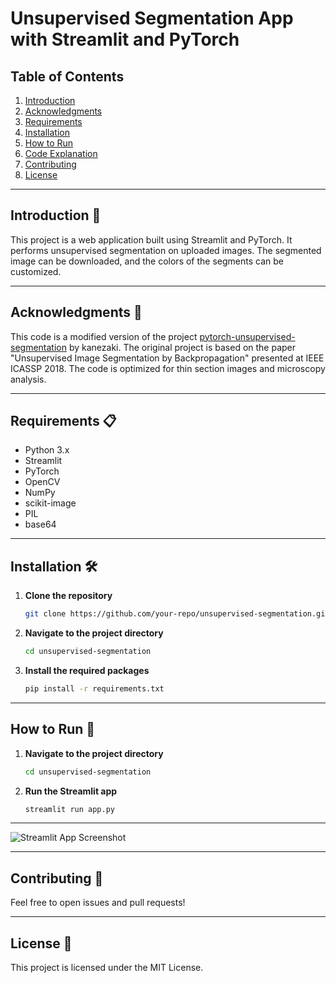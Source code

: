 # Unsupervised Segmentation App with Streamlit and PyTorch

## Table of Contents
1. [Introduction](#introduction)
2. [Acknowledgments](#acknowledgments)
3. [Requirements](#requirements)
4. [Installation](#installation)
5. [How to Run](#how-to-run)
6. [Code Explanation](#code-explanation)
7. [Contributing](#contributing)
8. [License](#license)

---

## Introduction 🌟
This project is a web application built using Streamlit and PyTorch. It performs unsupervised segmentation on uploaded images. The segmented image can be downloaded, and the colors of the segments can be customized.

---

## Acknowledgments 🙏
This code is a modified version of the project [pytorch-unsupervised-segmentation](https://github.com/kanezaki/pytorch-unsupervised-segmentation) by kanezaki. The original project is based on the paper "Unsupervised Image Segmentation by Backpropagation" presented at IEEE ICASSP 2018. The code is optimized for thin section images and microscopy analysis.

---

## Requirements 📋
- Python 3.x
- Streamlit
- PyTorch
- OpenCV
- NumPy
- scikit-image
- PIL
- base64

---

## Installation 🛠️

1. **Clone the repository**
    ```bash
    git clone https://github.com/your-repo/unsupervised-segmentation.git
    ```
2. **Navigate to the project directory**
    ```bash
    cd unsupervised-segmentation
    ```
3. **Install the required packages**
    ```bash
    pip install -r requirements.txt
    ```

---

## How to Run 🚀

1. **Navigate to the project directory**
    ```bash
    cd unsupervised-segmentation
    ```
2. **Run the Streamlit app**
    ```bash
    streamlit run app.py
    ```

---
![Streamlit App Screenshot](https://github.com/fazzam12345/Unsupervised-Segmentation-App/blob/master/Streamlit_app.png?raw=true)


---

## Contributing 🤝
Feel free to open issues and pull requests!

---

## License 📜
This project is licensed under the MIT License.


